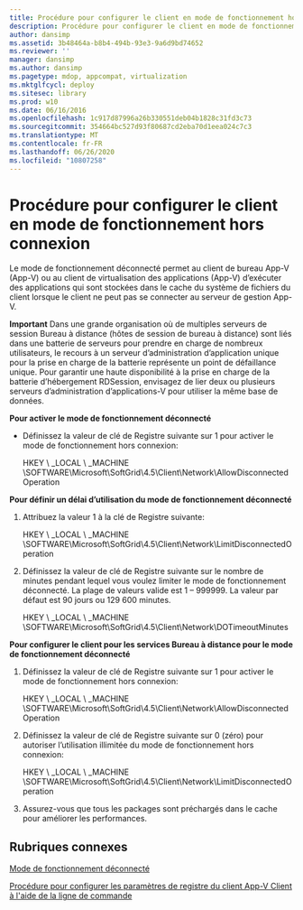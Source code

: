 ```yaml
---
title: Procédure pour configurer le client en mode de fonctionnement hors connexion
description: Procédure pour configurer le client en mode de fonctionnement hors connexion
author: dansimp
ms.assetid: 3b48464a-b8b4-494b-93e3-9a6d9bd74652
ms.reviewer: ''
manager: dansimp
ms.author: dansimp
ms.pagetype: mdop, appcompat, virtualization
ms.mktglfcycl: deploy
ms.sitesec: library
ms.prod: w10
ms.date: 06/16/2016
ms.openlocfilehash: 1c917d87996a26b330551deb04b1828c31fd3c73
ms.sourcegitcommit: 354664bc527d93f80687cd2eba70d1eea024c7c3
ms.translationtype: MT
ms.contentlocale: fr-FR
ms.lasthandoff: 06/26/2020
ms.locfileid: "10807258"
---
```

# Procédure pour configurer le client en mode de fonctionnement hors connexion


Le mode de fonctionnement déconnecté permet au client de bureau App-V (App-V) ou au client de virtualisation des applications (App-V) d’exécuter des applications qui sont stockées dans le cache du système de fichiers du client lorsque le client ne peut pas se connecter au serveur de gestion App-V.

**Important**  Dans une grande organisation où de multiples serveurs de session Bureau à distance (hôtes de session de bureau à distance) sont liés dans une batterie de serveurs pour prendre en charge de nombreux utilisateurs, le recours à un serveur d’administration d’application unique pour la prise en charge de la batterie représente un point de défaillance unique. Pour garantir une haute disponibilité à la prise en charge de la batterie d’hébergement RDSession, envisagez de lier deux ou plusieurs serveurs d’administration d’applications-V pour utiliser la même base de données.

 

**Pour activer le mode de fonctionnement déconnecté**

-   Définissez la valeur de clé de Registre suivante sur 1 pour activer le mode de fonctionnement hors connexion:

    HKEY \ _LOCAL \ _MACHINE \\SOFTWARE\\Microsoft\\SoftGrid\\4.5\\Client\\Network\\AllowDisconnectedOperation

**Pour définir un délai d’utilisation du mode de fonctionnement déconnecté**

1.  Attribuez la valeur 1 à la clé de Registre suivante:

    HKEY \ _LOCAL \ _MACHINE \\SOFTWARE\\Microsoft\\SoftGrid\\4.5\\Client\\Network\\LimitDisconnectedOperation

2.  Définissez la valeur de clé de Registre suivante sur le nombre de minutes pendant lequel vous voulez limiter le mode de fonctionnement déconnecté. La plage de valeurs valide est 1 – 999999. La valeur par défaut est 90 jours ou 129 600 minutes.

    HKEY \ _LOCAL \ _MACHINE \\SOFTWARE\\Microsoft\\SoftGrid\\4.5\\Client\\Network\\DOTimeoutMinutes

**Pour configurer le client pour les services Bureau à distance pour le mode de fonctionnement déconnecté**

1.  Définissez la valeur de clé de Registre suivante sur 1 pour activer le mode de fonctionnement hors connexion:

    HKEY \ _LOCAL \ _MACHINE \\SOFTWARE\\Microsoft\\SoftGrid\\4.5\\Client\\Network\\AllowDisconnectedOperation

2.  Définissez la valeur de clé de Registre suivante sur 0 (zéro) pour autoriser l’utilisation illimitée du mode de fonctionnement hors connexion:

    HKEY \ _LOCAL \ _MACHINE \\SOFTWARE\\Microsoft\\SoftGrid\\4.5\\Client\\Network\\LimitDisconnectedOperation

3.  Assurez-vous que tous les packages sont préchargés dans le cache pour améliorer les performances.

## Rubriques connexes


[Mode de fonctionnement déconnecté](disconnected-operation-mode.md)

[Procédure pour configurer les paramètres de registre du client App-V Client à l'aide de la ligne de commande](how-to-configure-the-app-v-client-registry-settings-by-using-the-command-line.md)

 

 





